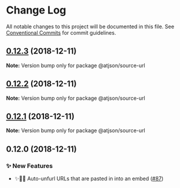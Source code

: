 # Change Log

All notable changes to this project will be documented in this file.
See [Conventional Commits](https://conventionalcommits.org) for commit guidelines.

## [0.12.3](https://github.com/CondeNast-Copilot/atjson/compare/@atjson/source-url@0.12.2...@atjson/source-url@0.12.3) (2018-12-11)

**Note:** Version bump only for package @atjson/source-url





## [0.12.2](https://github.com/CondeNast-Copilot/atjson/compare/@atjson/source-url@0.12.1...@atjson/source-url@0.12.2) (2018-12-11)

**Note:** Version bump only for package @atjson/source-url





## [0.12.1](https://github.com/CondeNast-Copilot/atjson/compare/@atjson/source-url@0.12.0...@atjson/source-url@0.12.1) (2018-12-11)

**Note:** Version bump only for package @atjson/source-url

## 0.12.0 (2018-12-11)


### ✨ New Features

* ✨👩‍💻 Auto-unfurl URLs that are pasted in into an embed ([#87](https://github.com/CondeNast-Copilot/atjson/issues/87))
